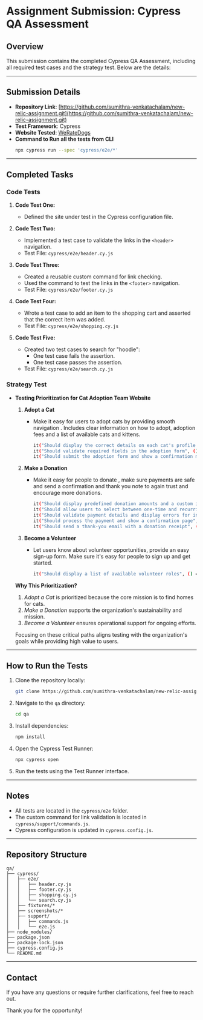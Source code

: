 # Assignment Submission: Cypress QA Assessment

## Overview
This submission contains the completed Cypress QA Assessment, including all required test cases and the strategy test. Below are the details:

---

## Submission Details
- **Repository Link**: [https://github.com/sumithra-venkatachalam/new-relic-assignment.git](https://github.com/sumithra-venkatachalam/new-relic-assignment.git)
- **Test Framework**: Cypress
- **Website Tested**: [WeRateDogs](https://weratedogs.com)
- **Command to Run all the tests from CLI**
  ```bash
  npx cypress run --spec 'cypress/e2e/*'
  ```
---

## Completed Tasks

### Code Tests

1. **Code Test One:**
   - Defined the site under test in the Cypress configuration file.

2. **Code Test Two:**
   - Implemented a test case to validate the links in the `<header>` navigation.
   - Test File: `cypress/e2e/header.cy.js`

3. **Code Test Three:**
   - Created a reusable custom command for link checking.
   - Used the command to test the links in the `<footer>` navigation.
   - Test File: `cypress/e2e/footer.cy.js`

4. **Code Test Four:**
   - Wrote a test case to add an item to the shopping cart and asserted that the correct item was added.
   - Test File: `cypress/e2e/shopping.cy.js`

5. **Code Test Five:**
   - Created two test cases to search for "hoodie":
     - One test case fails the assertion.
     - One test case passes the assertion.
   - Test File: `cypress/e2e/search.cy.js`

### Strategy Test
- **Testing Prioritization for Cat Adoption Team Website**
  1. **Adopt a Cat**
     - Make it easy for users to adopt cats by providing smooth navigation . Includes clear information on how to adopt,           adoption fees and a list of available cats and kittens.
       ```bash
       it("Should display the correct details on each cat's profile page", () => {});
       it("Should validate required fields in the adoption form", () => {});
       it("Should submit the adoption form and show a confirmation message", () => {});
       ```

  2. **Make a Donation**
     - Make it easy for people to donate , make sure payments are safe and send a confirmation and thank you note to again         trust and encourage more donations.
       ```bash
       it("Should display predefined donation amounts and a custom input option", () => {});
       it("Should allow users to select between one-time and recurring donations", () => {});
       it("Should validate payment details and display errors for invalid entries", () => {});
       it("Should process the payment and show a confirmation page", () => {});
       it("Should send a thank-you email with a donation receipt", () => {});
       ```

  3. **Become a Volunteer**
     - Let users know about volunteer opportunities, provide an easy sign-up form. Make sure it's easy for people to sign          up and get started.
       ```bash
       it("Should display a list of available volunteer roles", () => {});
       ```

  **Why This Prioritization?**
  1. *Adopt a Cat* is prioritized because the core mission is to find homes for cats.
  2. *Make a Donation* supports the organization's sustainability and mission.
  3. *Become a Volunteer* ensures operational support for ongoing efforts.

  Focusing on these critical paths aligns testing with the organization's goals while providing high value to users.

---

## How to Run the Tests
1. Clone the repository locally:
   ```bash
   git clone https://github.com/sumithra-venkatachalam/new-relic-assignment.git
   ```
2. Navigate to the `qa` directory:
   ```bash
   cd qa
   ```
3. Install dependencies:
   ```bash
   npm install
   ```
4. Open the Cypress Test Runner:
   ```bash
   npx cypress open
   ```
5. Run the tests using the Test Runner interface.
---

## Notes
- All tests are located in the `cypress/e2e` folder.
- The custom command for link validation is located in `cypress/support/commands.js`.
- Cypress configuration is updated in `cypress.config.js`.

---

## Repository Structure
```
qa/
├── cypress/
│   ├── e2e/
│   │   ├── header.cy.js
│   │   ├── footer.cy.js
│   │   ├── shopping.cy.js
│   │   └── search.cy.js
│   ├── fixtures/*
│   ├── screenshots/*
│   ├── support/
│   │   ├── commands.js
│   │   └── e2e.js
├── node_modules/
├── package.json
├── package-lock.json
├── cypress.config.js
└── README.md
```

---

## Contact
If you have any questions or require further clarifications, feel free to reach out.

Thank you for the opportunity!
